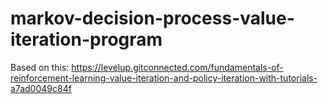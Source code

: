 # markov-decision-process-value-iteration-program
Based on this: https://levelup.gitconnected.com/fundamentals-of-reinforcement-learning-value-iteration-and-policy-iteration-with-tutorials-a7ad0049c84f

